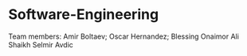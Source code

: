 # Software-Engineering
Team members:
Amir Boltaev;
Oscar Hernandez;
Blessing Onaimor
Ali Shaikh
Selmir Avdic
